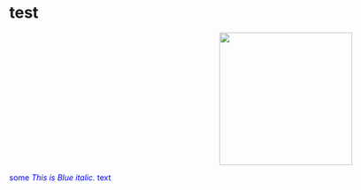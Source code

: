 # test
<div align="center" style="color:black;width:1000">
  <img src="https://pjreddie.com/static/img/darknet.png" width="240px">
</div>

<span style="color:blue">some *This is Blue italic.* text</span>

